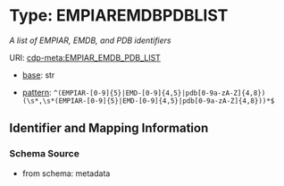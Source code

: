 # Type: EMPIAREMDBPDBLIST




_A list of EMPIAR, EMDB, and PDB identifiers_



URI: [cdp-meta:EMPIAR_EMDB_PDB_LIST](metadataEMPIAR_EMDB_PDB_LIST)

* [base](https://w3id.org/linkml/base): str




* [pattern](https://w3id.org/linkml/pattern): `^(EMPIAR-[0-9]{5}|EMD-[0-9]{4,5}|pdb[0-9a-zA-Z]{4,8})(\s*,\s*(EMPIAR-[0-9]{5}|EMD-[0-9]{4,5}|pdb[0-9a-zA-Z]{4,8}))*$`






## Identifier and Mapping Information







### Schema Source


* from schema: metadata



